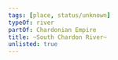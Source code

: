 ```yaml
---
tags: [place, status/unknown]
typeOf: river
partOf: Chardonian Empire
title: ~South Chardon River~
unlisted: true
---
```




